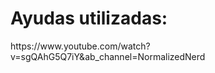 <h1>Ayudas utilizadas: </h1>
https://www.youtube.com/watch?v=sgQAhG5Q7iY&ab_channel=NormalizedNerd 
